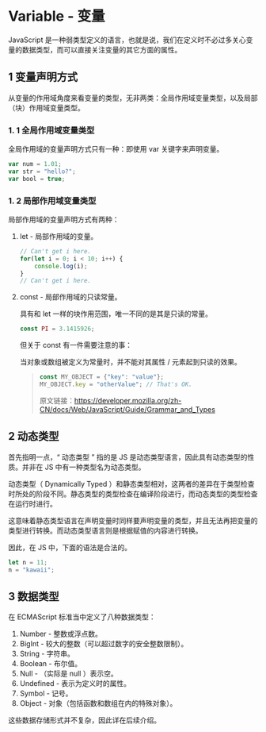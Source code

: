  

# Variable - 变量

JavaScript 是一种弱类型定义的语言，也就是说，我们在定义时不必过多关心变量的数据类型，而可以直接关注变量的其它方面的属性。

## 1 变量声明方式

从变量的作用域角度来看变量的类型，无非两类：全局作用域变量类型，以及局部（块）作用域变量类型。

### 1. 1 全局作用域变量类型

全局作用域的变量声明方式只有一种：即使用 var 关键字来声明变量。

```javascript
var num = 1.01;
var str = "hello?";
var bool = true;
```

### 1. 2 局部作用域变量类型

局部作用域的变量声明方式有两种：

1. let - 局部作用域的变量。

   ```javascript
   // Can't get i here.
   for(let i = 0; i < 10; i++) {
       console.log(i);
   }
   // Can't get i here.
   ```

2. const - 局部作用域的只读常量。

   具有和 let 一样的块作用范围，唯一不同的是其是只读的常量。

   ```javascript
   const PI = 3.1415926;
   ```

   但关于 const 有一件需要注意的事：

   当对象或数组被定义为常量时，并不能对其属性 / 元素起到只读的效果。

   > ```javascript
   > const MY_OBJECT = {"key": "value"};
   > MY_OBJECT.key = "otherValue"; // That's OK.
   > ```
   >
   > 原文链接：https://developer.mozilla.org/zh-CN/docs/Web/JavaScript/Guide/Grammar_and_Types

## 2 动态类型

首先指明一点，“ 动态类型 ” 指的是 JS 是动态类型语言，因此具有动态类型的性质。并非在 JS 中有一种类型名为动态类型。

动态类型（ Dynamically Typed ）和静态类型相对，这两者的差异在于类型检查时所处的阶段不同。静态类型的类型检查在编译阶段进行，而动态类型的类型检查在运行时进行。

这意味着静态类型语言在声明变量时同样要声明变量的类型，并且无法再把变量的类型进行转换。而动态类型语言则是根据赋值的内容进行转换。

因此，在 JS 中，下面的语法是合法的。

```javascript
let n = 11;
n = "kawaii";
```

## 3 数据类型

在 ECMAScript 标准当中定义了八种数据类型：

1. Number - 整数或浮点数。
2. BigInt - 较大的整数（可以超过数字的安全整数限制）。
3. String - 字符串。
4. Boolean - 布尔值。
5. Null - （实际是 null ）表示空。
6. Undefined - 表示为定义时的属性。
7. Symbol - 记号。
8. Object - 对象（包括函数和数组在内的特殊对象）。

这些数据存储形式并不复杂，因此详在后续介绍。

